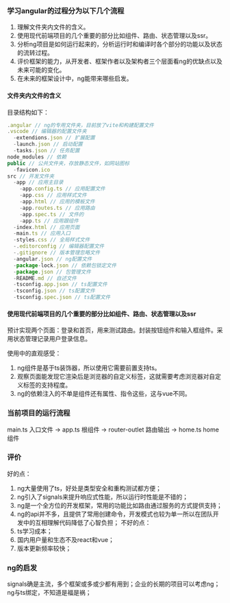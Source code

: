 ### 学习angular的过程分为以下几个流程

1. 理解文件夹内文件的含义。
2. 使用现代前端项目的几个重要的部分比如组件、路由、状态管理以及ssr。
3. 分析ng项目是如何运行起来的，分析运行时和编译时各个部分的功能以及状态的流转过程。
4. 评价框架的能力，从开发者、框架作者以及架构者三个层面看ng的优缺点以及未来可能的变化。
5. 在未来的框架设计中，ng能带来哪些启发。

#### 文件夹内文件的含义

目录结构如下：
``` js
.angular // ng的专用文件夹，目前放了vite和构建配置文件
.vscode // 编辑器的配置文件夹
  -extendions.json // 扩展配置
  -launch.json // 启动配置
  -tasks.json // 任务配置
node_modules // 依赖
public // 公共文件夹，存放静态文件，如网站图标
  -favicon.ico
src // 开发文件夹
  -app // 应用主目录
    -app.config.ts // 应用配置文件
    -app.css // 应用样式文件
    -app.html // 应用的模板文件
    -app.routes.ts // 应用路由
    -app.spec.ts // 文件的
    -app.ts // 应用跟组件
  -index.html // 应用页面
  -main.ts // 应用入口
  -styles.css // 全局样式文件
  -.editorconfig // 编辑器配置文件
  -.gitignore // 版本管理忽略文件
  -angular.json // ng配置文件
  -package-lock.json // 依赖包锁定文件
  -package.json // 包管理文件
  -README.md // 自述文件
  -tsconfig.app.json // ts配置文件
  -tsconfig.json // ts配置文件
  -tsconfig.spec.json // ts配置文件
```

#### 使用现代前端项目的几个重要的部分比如组件、路由、状态管理以及ssr

预计实现两个页面：登录和首页，用来测试路由。封装按钮组件和输入框组件。采用状态管理记录用户登录信息。

使用中的直观感受：
1. ng组件是基于ts装饰器，所以使用它需要前置支持ts。
2. 观察页面能发现它渲染后是浏览器的自定义标签，这就需要考虑浏览器对自定义标签的支持程度。
3. ng的依赖注入的不单是组件还有属性、指令这些，这与vue不同。

### 当前项目的运行流程

main.ts 入口文件 -> app.ts 根组件 -> router-outlet 路由输出 -> home.ts home组件

### 评价

好的点：
1. ng大量使用了ts，好处是类型安全和重构测试都方便；
2. ng引入了signals来提升响应式性能，所以运行时性能是不错的；
3. ng是一个全方位的开发框架，常用的功能比如路由通过服务的方式提供支持；
4. ng的api并不多，且提供了常用创建命令，开发模式也较为单一所以在团队开发中的互相理解代码降低了心智负担；
不好的点：
1. ts学习成本；
2. 国内用户量和生态不及react和vue；
3. 版本更新频率较快；

### ng的启发

signals确是主流，多个框架或多或少都有用到；企业的长期的项目可以考虑ng；ng与ts绑定，不知道是福是祸；
